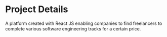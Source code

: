 
# Project Details
A platform created with React JS enabling companies to find freelancers to complete various software engineering tracks for a certain price.
